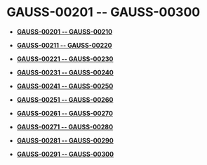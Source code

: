 # GAUSS-00201 -- GAUSS-00300<a name="ZH-CN_TOPIC_0302073533"></a>

-   **[GAUSS-00201 -- GAUSS-00210](GAUSS-00201----GAUSS-00210.md)**  

-   **[GAUSS-00211 -- GAUSS-00220](GAUSS-00211----GAUSS-00220.md)**  

-   **[GAUSS-00221 -- GAUSS-00230](GAUSS-00221----GAUSS-00230.md)**  

-   **[GAUSS-00231 -- GAUSS-00240](GAUSS-00231----GAUSS-00240.md)**  

-   **[GAUSS-00241 -- GAUSS-00250](GAUSS-00241----GAUSS-00250.md)**  

-   **[GAUSS-00251 -- GAUSS-00260](GAUSS-00251----GAUSS-00260.md)**  

-   **[GAUSS-00261 -- GAUSS-00270](GAUSS-00261----GAUSS-00270.md)**  

-   **[GAUSS-00271 -- GAUSS-00280](GAUSS-00271----GAUSS-00280.md)**  

-   **[GAUSS-00281 -- GAUSS-00290](GAUSS-00281----GAUSS-00290.md)**  

-   **[GAUSS-00291 -- GAUSS-00300](GAUSS-00291----GAUSS-00300.md)**  


